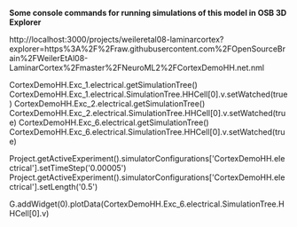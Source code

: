 
**Some console commands for running simulations of this model in OSB 3D Explorer**

http://localhost:3000/projects/weileretal08-laminarcortex?explorer=https%3A%2F%2Fraw.githubusercontent.com%2FOpenSourceBrain%2FWeilerEtAl08-LaminarCortex%2Fmaster%2FNeuroML2%2FCortexDemoHH.net.nml

CortexDemoHH.Exc_1.electrical.getSimulationTree()
CortexDemoHH.Exc_1.electrical.SimulationTree.HHCell[0].v.setWatched(true)
CortexDemoHH.Exc_2.electrical.getSimulationTree()
CortexDemoHH.Exc_2.electrical.SimulationTree.HHCell[0].v.setWatched(true)
CortexDemoHH.Exc_6.electrical.getSimulationTree()
CortexDemoHH.Exc_6.electrical.SimulationTree.HHCell[0].v.setWatched(true)

Project.getActiveExperiment().simulatorConfigurations['CortexDemoHH.electrical'].setTimeStep('0.00005')
Project.getActiveExperiment().simulatorConfigurations['CortexDemoHH.electrical'].setLength('0.5')


G.addWidget(0).plotData(CortexDemoHH.Exc_6.electrical.SimulationTree.HHCell[0].v)
